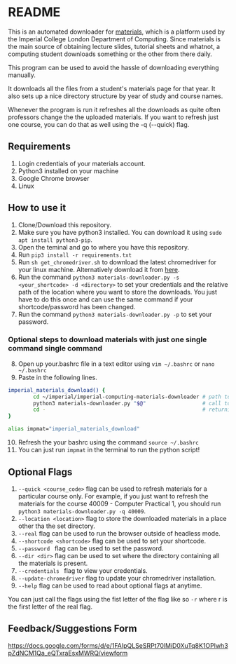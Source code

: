 # README

This is an automated downloader for [materials](https://materials.doc.ic.ac.uk/), which is a platform used by the Imperial College London Department of Computing. Since materials is the main source of obtaining lecture slides, tutorial sheets and whatnot, a computing student downloads something or the other from there daily.

This program can be used to avoid the hassle of downloading everything manually.

It downloads all the files from a student's materials page for that year. It also sets up a nice directory structure by year of study and course names.

Whenever the program is run it refreshes all the downloads as quite often professors change the the uploaded materials. If you want to refresh just one course, you can do that as well using the -q (--quick) flag.

## Requirements

1. Login credentials of your materials account.
2. Python3 installed on your machine
3. Google Chrome browser
4. Linux

## How to use it

1. Clone/Download this repository.
2. Make sure you have python3 installed. You can download it using ```sudo apt install python3-pip```. 
3. Open the teminal and go to where you have this repository.
4. Run ```pip3 install -r requirements.txt```
5. Run ```sh get_chromedriver.sh``` to download the latest chromedriver for your linux machine. Alternatively download it from [here](https://chromedriver.chromium.org/downloads).
6. Run the command ```python3 materials-downloader.py -s <your_shortcode> -d <directory>``` to set your credentials and the relative path of the location where you want to store the downloads. You just have to do this once and can use the same command if your shortcode/password has been changed.
7.  Run the command ```python3 materials-downloader.py -p``` to set your password.


### Optional steps to download materials with just one single command single command

8. Open up your.bashrc file in a text editor using ```vim ~/.bashrc``` or ```nano ~/.bashrc```
9. Paste in the following lines.
```bash
imperial_materials_download() {
        cd ~/imperial/imperial-computing-materials-downloader # path to your repository
        python3 materials-downloader.py "$@"                  # call to script
        cd -                                                  # returning to working directory
}

alias impmat="imperial_materials_download"
```
10. Refresh the your bashrc using the command ```source ~/.bashrc```
11. You can just run ```impmat``` in the terminal to run the python script!

## Optional Flags

1. ```--quick <course_code>``` flag can be used to refresh materials for a particular course only. For example, if you just want to refresh the materials for the course 40009 - Computer Practical 1, you should run ```python3 materials-downloader.py -q 40009```.
2. ```--location <location>``` flag to store the downloaded materials in a place other tha the set directory.
3. ```--real``` flag can be used to run the browser outside of headless mode.
4. ```--shortcode <shortcode>``` flag can be used to set your shortcode.
5. ```--password ``` flag can be used to set the password.
6. ```--dir <dir>``` flag can be used to set where the directory containing all the materials is present.
7. ```--credentials ``` flag to view your credentials.
8. ```--update-chromedriver``` flag to update your chromedriver installation.
9. ```--help``` flag can be used to read about optional flags at anytime.

You can just call the flags using the fist letter of the flag like so ```-r``` where r is the first letter of the real flag.

## Feedback/Suggestions Form
https://docs.google.com/forms/d/e/1FAIpQLSeSRPt70lMiD0XuTq8K1OPlwh3pZdNCM1Qa_eQTxraEsxMWRQ/viewform
